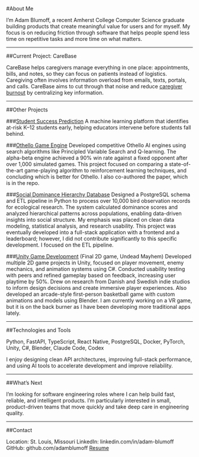 #About Me

I’m Adam Blumoff, a recent Amherst College Computer Science graduate building products that create meaningful value for users and for myself. My focus is on reducing friction through software that helps people spend less time on repetitive tasks and more time on what matters.

---

##Current Project: CareBase

CareBase helps caregivers manage everything in one place: appointments, bills, and notes, so they can focus on patients instead of logistics. Caregiving often involves information overload from emails, texts, portals, and calls. CareBase aims to cut through that noise and reduce [caregiver burnout](https://my.clevelandclinic.org/health/diseases/9225-caregiver-burnout) by centralizing key information.

---

##Other Projects

###[Student Success Prediction](https://www.github.com/adamblumoff/student-success-prediction)
A machine learning platform that identifies at-risk K–12 students early, helping educators intervene before students fall behind.

###[Othello Game Engine](https://www.github.com/OthelloEngine)
Developed competitive Othello AI engines using search algorithms like Principled Variable Search and Q-learning. The alpha-beta engine achieved a 90% win rate against a fixed opponent after over 1,000 simulated games. This project focused on comparing a state-of-the-art game-playing algorithm to reinforcement learning techniques, and concluding which is better for Othello. I also co-authored the paper, which is in the repo.  

###[Social Dominance Hierarchy Database](https://www.github.com/adamblumoff/cosc-257_bird_dbms)
Designed a PostgreSQL schema and ETL pipeline in Python to process over 10,000 bird observation records for ecological research. The system calculated dominance scores and analyzed hierarchical patterns across populations, enabling data-driven insights into social structure. My emphasis was placed on clean data modeling, statistical analysis, and research usability. This project was eventually developed into a full-stack application with a frontend and a leaderboard; however, I did not contribute significantly to this specific development. I focused on the ETL pipeline. 

###[Unity Game Development](https://www.github.com/adamblumoff/ZombieShooter) (Final 2D game, Undead Mayhem)
Developed multiple 2D game projects in Unity, focused on player movement, enemy mechanics, and animation systems using C#. Conducted usability testing with peers and refined gameplay based on feedback, increasing user playtime by 50%. Drew on research from Danish and Swedish indie studios to inform design decisions and create immersive player experiences. Also developed an arcade-style first-person basketball game with custom animations and models using Blender. I am currently working on a VR game, but it is on the back burner as I have been developing more traditional apps lately. 

---

##Technologies and Tools

Python, FastAPI, TypeScript, React Native, PostgreSQL, Docker, PyTorch, Unity, C#, Blender, Claude Code, Codex

I enjoy designing clean API architectures, improving full-stack performance, and using AI tools to accelerate development and improve reliability.

---

##What’s Next

I’m looking for software engineering roles where I can help build fast, reliable, and intelligent products. I’m particularly interested in small, product-driven teams that move quickly and take deep care in engineering quality.

---

##Contact

Location: St. Louis, Missouri
LinkedIn: linkedin.com/in/adam-blumoff
GitHub: github.com/adamblumoff
[Resume](./Blumoff_Adam_Resume%20(4).pdf)








































